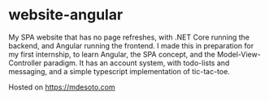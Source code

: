 # website-angular
My SPA website that has no page refreshes, with .NET Core running the backend, and Angular running the frontend. I made this in preparation for my first internship, to learn Angular, the SPA concept, and the Model-View-Controller paradigm. It has an account system, with todo-lists and messaging, and a simple typescript implementation of tic-tac-toe.

Hosted on https://mdesoto.com
